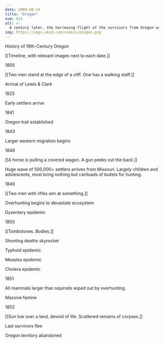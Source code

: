 ```yaml
---
date: 2009-08-14
title: "Oregon"
num: 623
alt: >-
  A century later, the harrowing flight of the survivors from Oregon was dramatized in a popular video game.
img: https://imgs.xkcd.com/comics/oregon.png
---
```

History of 19th-Century Oregon

[[Timeline, with relevant images next to each date.]]

1805

[[Two men stand at the edge of a cliff. One has a walking staff.]]

Arrival of Lewis & Clark

1825

Early settlers arrive

1841

Oregon trail established

1843

Larger western migration begins

1848

[[A horse is pulling a covered wagon. A gun peeks out the back.]]

Huge wave of 500,000+ settlers arrives from Missouri. Largely children and adolescents, most bring nothing but cartloads of bullets for hunting.

1849

[[Two men with rifles aim at something.]]

Overhunting begins to devastate ecosystem 

Dysentery epidemic

1850

[[Tombstones.  Bodies.]]

Shooting deaths skyrocket

Typhoid epidemic

Measles epidemic

Cholera epidemic

1851

All mammals larger than squirrels wiped out by overhunting.

Massive famine

1852

[[Sun low over a land, devoid of life.  Scattered remains of corpses.]]

Last survivors flee

Oregon territory abandoned

